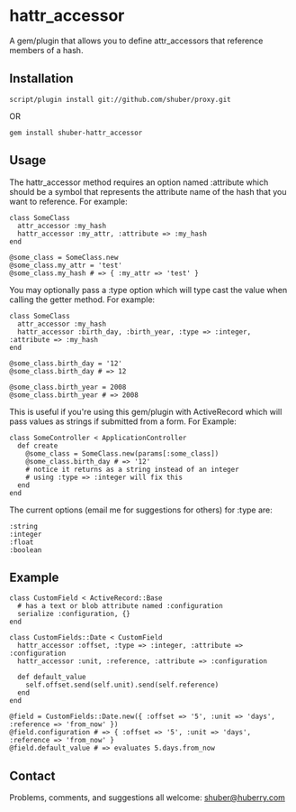 hattr_accessor
==============

A gem/plugin that allows you to define attr_accessors that reference members of a hash.


Installation
------------

	script/plugin install git://github.com/shuber/proxy.git

OR

	gem install shuber-hattr_accessor


Usage
-----

The hattr_accessor method requires an option named :attribute which should be a symbol that represents the attribute name of the hash that you want to reference. For example:

	class SomeClass
	  attr_accessor :my_hash
	  hattr_accessor :my_attr, :attribute => :my_hash
	end
	
	@some_class = SomeClass.new
	@some_class.my_attr = 'test'
	@some_class.my_hash # => { :my_attr => 'test' }

You may optionally pass a :type option which will type cast the value when calling the getter method. For example:

	class SomeClass
	  attr_accessor :my_hash
	  hattr_accessor :birth_day, :birth_year, :type => :integer, :attribute => :my_hash
	end
	
	@some_class.birth_day = '12'
	@some_class.birth_day # => 12
	
	@some_class.birth_year = 2008
	@some_class.birth_year # => 2008

This is useful if you're using this gem/plugin with ActiveRecord which will pass values as strings if submitted from a form. For Example:

	class SomeController < ApplicationController
	  def create
	    @some_class = SomeClass.new(params[:some_class])
	    @some_class.birth_day # => '12'
	    # notice it returns as a string instead of an integer
	    # using :type => :integer will fix this
	  end
	end

The current options (email me for suggestions for others) for :type are:

	:string
	:integer
	:float
	:boolean


Example
-------

	class CustomField < ActiveRecord::Base
	  # has a text or blob attribute named :configuration
	  serialize :configuration, {}
	end
	
	class CustomFields::Date < CustomField
	  hattr_accessor :offset, :type => :integer, :attribute => :configuration
	  hattr_accessor :unit, :reference, :attribute => :configuration
		
	  def default_value
	    self.offset.send(self.unit).send(self.reference)
	  end
	end
	
	@field = CustomFields::Date.new({ :offset => '5', :unit => 'days', :reference => 'from_now' })
	@field.configuration # => { :offset => '5', :unit => 'days', :reference => 'from_now' }
	@field.default_value # => evaluates 5.days.from_now


Contact
-------

Problems, comments, and suggestions all welcome: [shuber@huberry.com](mailto:shuber@huberry.com)